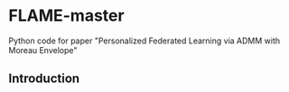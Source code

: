 # FLAME-master
Python code for paper "Personalized Federated Learning via ADMM with Moreau Envelope"
## Introduction

